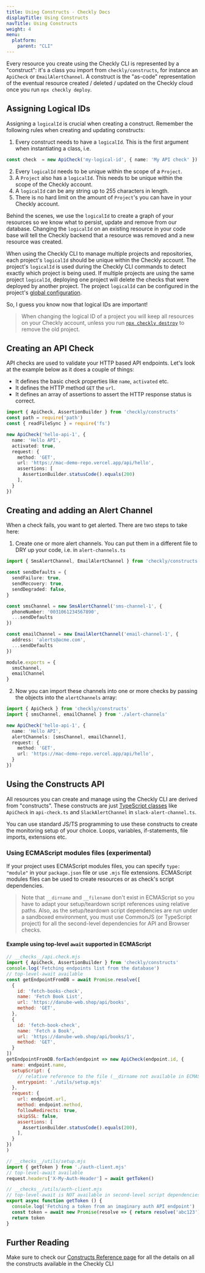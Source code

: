 ```yaml
---
title: Using Constructs - Checkly Docs
displayTitle: Using Constructs
navTitle: Using Constructs
weight: 4
menu:
  platform:
    parent: "CLI"
---
```


Every resource you create using the Checkly CLI is represented by a "construct": it's a class you import from `checkly/constructs`,
for instance an `ApiCheck` or `EmailAlertChannel`. A construct is the "as-code" representation of the eventual resource 
created / deleted / updated on the Checkly cloud once you run `npx checkly deploy`.

## Assigning Logical IDs

Assigning a `logicalId` is crucial when creating a construct. Remember the following rules when creating and updating constructs:

1. Every construct needs to have a `logicalId`. This is the first argument when instantiating a class, i.e.
```ts
const check  = new ApiCheck('my-logical-id', { name: 'My API check' })
```
2. Every `logicalId` needs to be unique within the scope of a `Project`.
3. A `Project` also has a `logicalId`. This needs to be unique within the scope of the Checkly account.
4. A `logicalId` can be any string up to 255 characters in length.
5. There is no hard limit on the amount of `Project`'s you can have in your Checkly account.

Behind the scenes, we use the `logicalId` to create a graph of your resources so we know what to persist, update and remove
from our database. Changing the `logicalId` on an existing resource in your code base will tell the Checkly backend that
a resource was removed and a new resource was created.

When using the Checkly CLI to manage multiple projects and repositories, each project's `logicalId` should be unique within the Checkly account.
The project's `logicalId` is used during the Checkly CLI commands to detect exactly which project is being used.
If multiple projects are using the same project `logicalId`, deploying one project will delete the checks that were deployed by another project.
The project `logicalId` can be configured in the project's [global configuration](/docs/cli/project-structure/#global-configuration).

So, I guess you know now that logical IDs are important!

> When changing the logical ID of a project you will keep all resources on your Checkly account, unless you run [`npx checkly destroy`](/docs/cli/command-line-reference/#npx-checkly-destroy) to remove the old project.

## Creating an API Check

API checks are used to validate your HTTP based API endpoints. Let's look at the example below as it does a couple of things:

- It defines the basic check properties like `name`, `activated` etc.
- It defines the HTTP method `GET` the `url`.
- It defines an array of assertions to assert the HTTP response status is correct.

```ts {title="hello-api.check.ts"}
import { ApiCheck, AssertionBuilder } from 'checkly/constructs'
const path = require('path')
const { readFileSync } = require('fs')

new ApiCheck('hello-api-1', {
  name: 'Hello API',
  activated: true,
  request: {
    method: 'GET',
    url: 'https://mac-demo-repo.vercel.app/api/hello',
    assertions: [
      AssertionBuilder.statusCode().equals(200)
    ],
  }
})
```

## Creating and adding an Alert Channel

When a check fails, you want to get alerted. There are two steps to take here:

1. Create one or more alert channels. You can put them in a different file to DRY up your code, i.e. in `alert-channels.ts`

```ts {title="alert-channels.ts"}
import { SmsAlertChannel, EmailAlertChannel } from 'checkly/constructs'

const sendDefaults = {
  sendFailure: true,
  sendRecovery: true,
  sendDegraded: false,
}

const smsChannel = new SmsAlertChannel('sms-channel-1', {
  phoneNumber: '0031061234567890',
  ...sendDefaults
})

const emailChannel = new EmailAlertChannel('email-channel-1', {
  address: 'alerts@acme.com',
  ...sendDefaults
})

module.exports = {
  smsChannel,
  emailChannel
}
```

2. Now you can import these channels into one or more checks by passing the objects into the `alertChannels` array:

```ts {title="api.check.ts"}
import { ApiCheck } from 'checkly/constructs'
import { smsChannel, emailChannel } from './alert-channels'

new ApiCheck('hello-api-1', {
  name: 'Hello API',
  alertChannels: [smsChannel, emailChannel],
  request: {
    method: 'GET',
    url: 'https://mac-demo-repo.vercel.app/api/hello',
  }
})
```
## Using the Constructs API

All resources you can create and manage using the Checkly CLI are derived from "constructs". These constructs are just
[TypeScript classes](https://github.com/checkly/checkly-cli/tree/main/packages/cli/src/constructs) like `ApiCheck` in `api-check.ts` and
`SlackAlertChannel` in `slack-alert-channel.ts`.

You can use standard JS/TS programming to use these constructs to create the monitoring setup of your
choice. Loops, variables, if-statements, file imports, extensions etc.

### Using ECMAScript modules files (experimental)

If your project uses ECMAScript modules files, you can specify `type: "module"` in your `package.json` file or use `.mjs` file extensions. ECMAScript modules files can be used to create resources or as check's script dependencies.

> Note that `__dirname` and `__filename` don't exist in ECMAScript so you have to adapt your setup/teardown script references using relative paths.
> Also, as the setup/teardown script dependencies are run under a sandboxed environment, you must use CommonJS (or TypeScript project) for all the second-level dependencies for API and Browser checks.

#### Example using top-level `await` supported in ECMAScript

```js
// __checks__/api.check.mjs
import { ApiCheck, AssertionBuilder } from 'checkly/constructs'
console.log('Fetching endpoints list from the database')
// top-level-await available
const getEndpointFromDB = await Promise.resolve([
  {
    id: 'fetch-books-check',
    name: 'Fetch Book List',
    url: 'https://danube-web.shop/api/books',
    method: 'GET',
  },
  {
    id: 'fetch-book-check',
    name: 'Fetch a Book',
    url: 'https://danube-web.shop/api/books/1',
    method: 'GET',
  }
])
getEndpointFromDB.forEach(endpoint => new ApiCheck(endpoint.id, {
  name: endpoint.name,
  setupScript: {
    // relative reference to the file (__dirname not available in ECMAScript)
    entrypoint: './utils/setup.mjs'
  },
  request: {
    url: endpoint.url,
    method: endpoint.method,
    followRedirects: true,
    skipSSL: false,
    assertions: [
      AssertionBuilder.statusCode().equals(200),
    ],
  }
})
)

// __checks__/utils/setup.mjs
import { getToken } from './auth-client.mjs'
// top-level-await available
request.headers['X-My-Auth-Header'] = await getToken()

// __checks__/utils/auth-client.mjs
// top-level-await is NOT available in second-level script dependencies
export async function getToken () {
  console.log('Fetching a token from an imaginary auth API endpoint')
  const token = await new Promise(resolve => { return resolve('abc123') })
  return token
}
```

## Further Reading

Make sure to check our [Constructs Reference page](/docs/cli/constructs-reference) for all the details on all the constructs available in the Checkly CLI 
